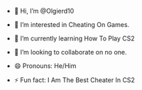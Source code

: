 - 👋 Hi, I’m @Olgierd10
- 👀 I’m interested in Cheating On Games.
- 🌱 I’m currently learning How To Play CS2
- 💞️ I’m looking to collaborate on no one.

- 😄 Pronouns: He/Him
- ⚡ Fun fact: I Am The Best Cheater In CS2

<!---
Olgierd10/Olgierd10 is a ✨ special ✨ repository because its `README.md` (this file) appears on your GitHub profile.
You can click the Preview link to take a look at your changes.
--->
